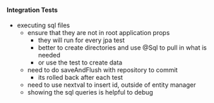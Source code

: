 #### Integration Tests
- executing sql files
    - ensure that they are not in root application props
        - they will run for every jpa test
        - better to create directories and use @Sql to pull in what is needed
        - or use the test to create data
    - need to do saveAndFlush with repository to commit
        - its rolled back after each test
    - need to use nextval to insert id, outside of entity manager
    - showing the sql queries is helpful to debug
    
    